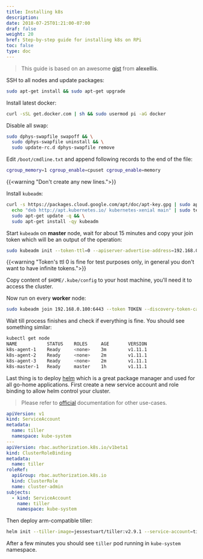```yaml
---
title: Installing k8s
description:
date: 2018-07-25T01:21:00-07:00
draf: false
weight: 20
bref: Step-by-step guide for installing k8s on RPi
toc: false
type: doc
---
```


> This guide is based on an awesome [gist](https://gist.github.com/alexellis/fdbc90de7691a1b9edb545c17da2d975) from **alexellis**.

SSH to all nodes and update packages:

```bash
sudo apt-get install && sudo apt-get upgrade
```

Install latest docker: 
```bash
curl -sSL get.docker.com | sh && sudo usermod pi -aG docker
```

Disable all swap: 

```bash
sudo dphys-swapfile swapoff && \
  sudo dphys-swapfile uninstall && \
  sudo update-rc.d dphys-swapfile remove
```

Edit `/boot/cmdline.txt` and append following records to the end of the file:

```bash
cgroup_memory=1 cgroup_enable=cpuset cgroup_enable=memory
```

{{<warning "Don't create any new lines.">}}

Install `kubeadm`:

```bash
curl -s https://packages.cloud.google.com/apt/doc/apt-key.gpg | sudo apt-key add - && \
  echo "deb http://apt.kubernetes.io/ kubernetes-xenial main" | sudo tee /etc/apt/sources.list.d/kubernetes.list && \
  sudo apt-get update -q && \
  sudo apt-get install -qy kubeadm
```

Start `kubeadm` on **master** node, wait for about 15 minutes and copy your join token which will be an output of the operation:

```bash
sudo kubeadm init --token-ttl=0 --apiserver-advertise-address=192.168.0.100 --pod-network-cidr=10.244.0.0/16
```

{{<warning "Token's ttl 0 is fine for test purposes only, in general you don't want to have infinite tokens.">}}

Copy content of `$HOME/.kube/config` to your host machine, you'll need it to access the cluster. 

Now run on every **worker** node: 

```bash
sudo kubeadm join 192.168.0.100:6443 --token TOKEN --discovery-token-ca-cert-hash sha256:HASH
```

Wait till process finishes and check if everything is fine. You should see something similar: 

```bash
kubectl get node
NAME           STATUS    ROLES     AGE       VERSION
k8s-agent-1    Ready     <none>    3m        v1.11.1
k8s-agent-2    Ready     <none>    2m        v1.11.1
k8s-agent-3    Ready     <none>    2m        v1.11.1
k8s-master-1   Ready     master    1h        v1.11.1
```

Last thing is to deploy [helm](https://helm.sh) which is a great package manager and used for all go-home applications.
First create a new service account and role binding to allow helm control your cluster. 

> Please refer to [official](https://github.com/helm/helm/blob/master/docs/rbac.md) documentation for other use-cases.

```yaml
apiVersion: v1
kind: ServiceAccount
metadata:
  name: tiller
  namespace: kube-system
---
apiVersion: rbac.authorization.k8s.io/v1beta1
kind: ClusterRoleBinding
metadata:
  name: tiller
roleRef:
  apiGroup: rbac.authorization.k8s.io
  kind: ClusterRole
  name: cluster-admin
subjects:
  - kind: ServiceAccount
    name: tiller
    namespace: kube-system
```

Then deploy arm-compatible tiller:
 
```bash
helm init --tiller-image=jessestuart/tiller:v2.9.1 --service-account=tiller
```

After a few minutes you should see `tiller` pod running in `kube-system` namespace.